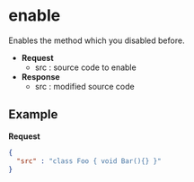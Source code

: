 enable
====
Enables the method which you disabled before.

* __Request__
  * src : source code to enable
* __Response__
  * src : modified source code 
  
Example
----
__Request__
```json
{
  "src" : "class Foo { void Bar(){} }"
}
```
